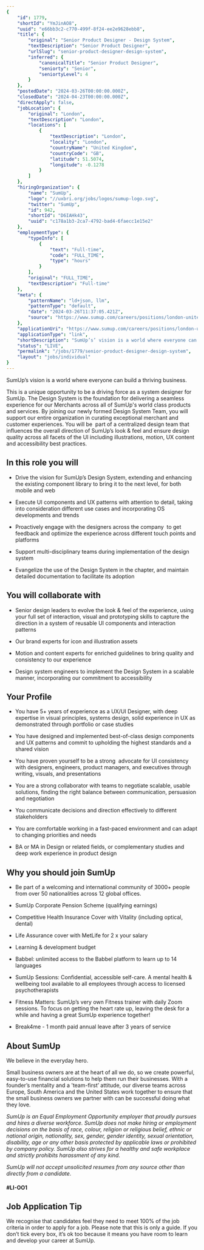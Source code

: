 ```yaml
---
{
	"id": 1779,
	"shortId": "YmJinAO8",
	"uuid": "e66bb3c2-c770-499f-8f24-ee2e9628ebb8",
	"title": {
		"original": "Senior Product Designer - Design System",
		"textDescription": "Senior Product Designer",
		"urlSlug": "senior-product-designer-design-system",
		"inferred": {
			"canonicalTitle": "Senior Product Designer",
			"seniorty": "Senior",
			"seniortyLevel": 4
		}
	},
	"postedDate": "2024-03-26T00:00:00.000Z",
	"closedDate": "2024-04-23T00:00:00.000Z",
	"directApply": false,
	"jobLocation": {
		"original": "London",
		"textDescription": "London",
		"locations": [
			{
				"textDescription": "London",
				"locality": "London",
				"countryName": "United Kingdom",
				"countryCode": "GB",
				"latitude": 51.5074,
				"longitude": -0.1278
			}
		]
	},
	"hiringOrganization": {
		"name": "SumUp",
		"logo": "//uxbri.org/jobs/logos/sumup-logo.svg",
		"twitter": "SumUp",
		"id": 942,
		"shortId": "D6IAHk43",
		"uuid": "c178a1b3-2ca7-4792-bad4-6faecc1e15e2"
	},
	"employmentType": {
		"typeInfo": [
			{
				"text": "Full-time",
				"code": "FULL_TIME",
				"type": "hours"
			}
		],
		"original": "FULL_TIME",
		"textDescription": "Full-time"
	},
	"meta": {
		"patternName": "ld+json, llm",
		"patternType": "default",
		"date": "2024-03-26T11:37:05.421Z",
		"source": "https://www.sumup.com/careers/positions/london-united-kingdom/product-design/senior-product-designer-design-system/7300589002/"
	},
	"applicationUri": "https://www.sumup.com/careers/positions/london-united-kingdom/product-design/senior-product-designer-design-system/7300589002/",
	"applicationType": "link",
	"shortDescription": "SumUp’s’ vision is a world where everyone can build a thriving business. This is a unique opportunity to be a driving force as a system designer for SumUp. The Design System is the foundation for",
	"status": "LIVE",
	"permalink": "/jobs/1779/senior-product-designer-design-system",
	"layout": "jobs/individual"
}
---
```

<p>SumUp’s vision is a world where everyone can build a thriving business.&nbsp;</p><p>This is a unique opportunity to be a driving force as a system designer for SumUp. The Design System is the foundation for delivering a seamless experience for our Merchants across all of SumUp's world class products and services. By joining our newly formed Design System Team, you will support our entire organization in curating exceptional merchant and customer experiences. You will be&nbsp; part of a centralized design team that influences the overall direction of SumUp’s look &amp; feel and ensure design quality across all facets of the UI including illustrations, motion, UX content and accessibility best practices.</p><h2>In this role you will</h2><ul><li><p>Drive the vision for SumUp’s Design System, extending and enhancing the existing component library to bring it to the next level, for both mobile and web&nbsp;</p></li><li><p>Execute UI components and UX patterns with attention to detail, taking into consideration different use cases and incorporating OS developments and trends&nbsp;</p></li><li><p>Proactively engage with the designers across the company&nbsp; to get feedback and optimize the experience across different touch points and platforms</p></li><li><p>Support multi-disciplinary teams during implementation of the design system&nbsp;</p></li><li><p>Evangelize the use of the Design System in the chapter, and maintain detailed documentation to facilitate its adoption</p></li></ul><h2>You will collaborate with</h2><ul><li><p>Senior design leaders to evolve the look &amp; feel of the experience, using your full set of interaction, visual and prototyping skills to capture the direction in a system of reusable UI components and interaction patterns</p></li><li><p>Our brand experts for icon and illustration assets</p></li><li><p>Motion and content experts for enriched guidelines to bring quality and consistency to our experience&nbsp;</p></li><li><p>Design system engineers to implement the Design System in a scalable manner, incorporating our commitment to accessibility</p></li></ul><h2>Your Profile</h2><ul><li><p>You have 5+ years of experience as a UX/UI Designer, with deep expertise in visual principles, systems design, solid experience in UX as demonstrated through portfolio or case studies</p></li><li><p>You have designed and implemented best-of-class design components and UX patterns and commit to upholding the highest standards and a shared vision</p></li><li><p>You have proven yourself to be a strong&nbsp; advocate for UI consistency with designers, engineers, product managers, and executives through writing, visuals, and presentations</p></li><li><p>You are a strong collaborator with teams to negotiate scalable, usable solutions, finding the right balance between communication, persuasion and negotiation</p></li><li><p>You communicate decisions and direction effectively to different stakeholders&nbsp;</p></li><li><p>You are comfortable working in a fast-paced environment and can adapt to changing priorities and needs</p></li><li><p>BA or MA in Design or related fields, or complementary studies and deep work experience in product design</p></li></ul><h2>Why you should join SumUp</h2><ul><li><p>Be part of a welcoming and international community of 3000+ people from over 50 nationalities across 12 global offices.</p></li><li><p>SumUp Corporate Pension Scheme (qualifying earnings)</p></li><li><p>Competitive Health Insurance Cover with Vitality (including optical, dental)&nbsp;</p></li><li><p>Life Assurance cover with MetLife for 2 x your salary</p></li><li><p>Learning &amp; development budget</p></li><li><p>Babbel: unlimited access to the Babbel platform to learn up to 14 languages</p></li><li><p>SumUp Sessions: Confidential, accessible self-care. A mental health &amp; wellbeing tool available to all employees through access to licensed psychotherapists</p></li><li><p>Fitness Matters: SumUp’s very own Fitness trainer with daily Zoom sessions. To focus on getting the heart rate up, leaving the desk for a while and having a great SumUp experience together!</p></li><li><p>Break4me - 1 month paid annual leave after 3 years of service&nbsp;</p></li></ul><h2>About SumUp</h2><p>We believe in the everyday hero.</p><p>Small business owners are at the heart of all we do, so we create powerful, easy-to-use financial solutions to help them run their businesses. With a founder’s mentality and a 'team-first’ attitude, our diverse teams across Europe, South America and the United States work together to ensure that the small business owners we partner with can be successful doing what they love.&nbsp;</p><p><em>SumUp is an Equal Employment Opportunity employer that proudly pursues and hires a diverse workforce. SumUp does not make hiring or employment decisions on the basis of race, colour, religion or religious belief, ethnic or national origin, nationality, sex, gender, gender identity, sexual orientation, disability, age or any other basis protected by applicable laws or prohibited by company policy. SumUp also strives for a healthy and safe workplace and strictly prohibits harassment of any kind.</em></p><p><em>SumUp will not accept unsolicited resumes from any source other than directly from a candidate.</em></p><h4>#LI-OO1</h4><h2>Job Application Tip</h2><p>We recognise that candidates feel they need to meet 100% of the job criteria in order to apply for a job. Please note that this is only a guide. If you don’t tick every box, it’s ok too because it means you have room to learn and develop your career at SumUp.</p>
